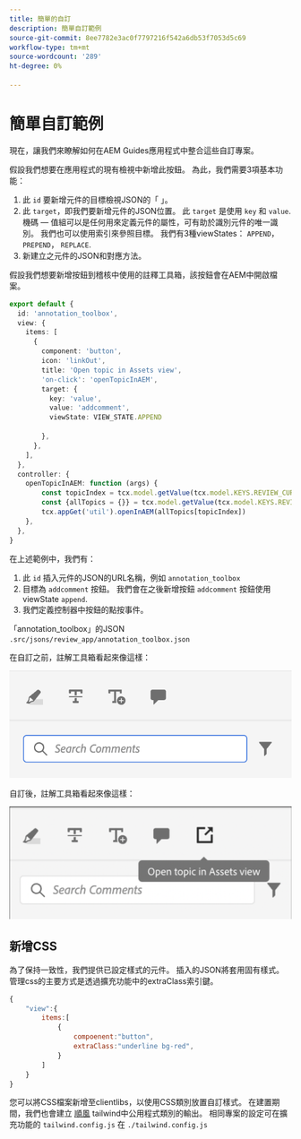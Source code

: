 ```yaml
---
title: 簡單的自訂
description: 簡單自訂範例
source-git-commit: 8ee7782e3ac0f7797216f542a6db53f7053d5c69
workflow-type: tm+mt
source-wordcount: '289'
ht-degree: 0%

---
```



# 簡單自訂範例

現在，讓我們來瞭解如何在AEM Guides應用程式中整合這些自訂專案。

假設我們想要在應用程式的現有檢視中新增此按鈕。
為此，我們需要3項基本功能：

1. 此 `id` 要新增元件的目標檢視JSON的「 」。
2. 此 `target`，即我們要新增元件的JSON位置。 此 `target` 是使用 `key` 和 `value`. 機碼 — 值組可以是任何用來定義元件的屬性，可有助於識別元件的唯一識別。
我們也可以使用索引來參照目標。
我們有3種viewStates：  `APPEND`， `PREPEND`， `REPLACE`.
3. 新建立之元件的JSON和對應方法。

假設我們想要新增按鈕到稽核中使用的註釋工具箱，該按鈕會在AEM中開啟檔案。

```typescript
export default {
  id: 'annotation_toolbox', 
  view: {
    items: [
      {
        component: 'button',
        icon: 'linkOut',
        title: 'Open topic in Assets view',
        'on-click': 'openTopicInAEM',
        target: {
          key: 'value',
          value: 'addcomment',
          viewState: VIEW_STATE.APPEND

        },
      },
    ],
  },
  controller: {
    openTopicInAEM: function (args) {
        const topicIndex = tcx.model.getValue(tcx.model.KEYS.REVIEW_CURR_TOPIC)
        const {allTopics = {}} = tcx.model.getValue(tcx.model.KEYS.REVIEW_DATA) || {}
        tcx.appGet('util').openInAEM(allTopics[topicIndex])
    },
  },
}
```

在上述範例中，我們有：

1. 此 `id` 插入元件的JSON的URL名稱，例如 `annotation_toolbox`
2. 目標為 `addcomment` 按鈕。 我們會在之後新增按鈕 `addcomment` 按鈕使用viewState `append`.
3. 我們定義控制器中按鈕的點按事件。

「annotation_toolbox」的JSON  `.src/jsons/review_app/annotation_toolbox.json`

在自訂之前，註解工具箱看起來像這樣：

![annotation-toolbox](imgs/annotation_toolbox.png "註解工具箱")

自訂後，註解工具箱看起來像這樣：

![customized-annotation-toolbox](imgs/customised_annotation_toolbox.png "自訂註解工具箱")

## 新增CSS

為了保持一致性，我們提供已設定樣式的元件。 插入的JSON將套用固有樣式。管理css的主要方式是透過擴充功能中的extraClass索引鍵。

```js
{    
    "view":{
        items:[
            {
                compoenent:"button",
                extraClass:"underline bg-red",
            }
        ]
    }
}
```

您可以將CSS檔案新增至clientlibs，以使用CSS類別放置自訂樣式。 在建置期間，我們也會建立 [順風](https://tailwindcss.com/docs/utility-first) tailwind中公用程式類別的輸出。 相同專案的設定可在擴充功能的 `tailwind.config.js` 在 `./tailwind.config.js`

